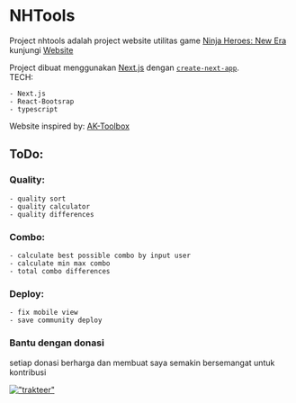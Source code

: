 # NHTools

Project nhtools adalah project website utilitas game [Ninja Heroes: New Era](https://ninjaheroesnewera.com/)  
kunjungi [Website](https://dot-1x.github.io/nhne_ts/)

Project dibuat menggunakan [Next.js](https://nextjs.org/) dengan [`create-next-app`](https://github.com/vercel/next.js/tree/canary/packages/create-next-app).  
TECH:

    - Next.js
    - React-Bootsrap
    - typescript

Website inspired by: [AK-Toolbox](https://aceship.github.io/AN-EN-Tags/akhr.html)

## ToDo:

### Quality:

    - quality sort
    - quality calculator
    - quality differences

### Combo:

    - calculate best possible combo by input user
    - calculate min max combo
    - total combo differences

### Deploy:

    - fix mobile view
    - save community deploy

### Bantu dengan donasi

setiap donasi berharga dan membuat saya semakin bersemangat untuk kontribusi

[!["trakteer"](https://img.shields.io/badge/trakteer-ff1212?style=for-the-badge&logoColor=white)](https://teer.id/dotcchi1x)
